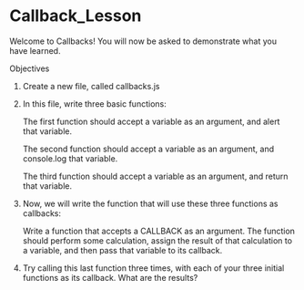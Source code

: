 # Callback_Lesson

Welcome to Callbacks! You will now be asked to demonstrate what you have learned.

Objectives

1. Create a new file, called callbacks.js

2. In this file, write three basic functions:

	The first function should accept a variable as an argument, and alert that variable.

	The second function should accept a variable as an argument, and console.log that variable.

	The third function should accept a variable as an argument, and return that variable.

3. Now, we will write the function that will use these three functions as callbacks:

	Write a function that accepts a CALLBACK as an argument. The function should perform some calculation, assign the result of that calculation to a variable, and then pass that variable to its callback.

4. Try calling this last function three times, with each of your three initial functions as its callback. What are the results?